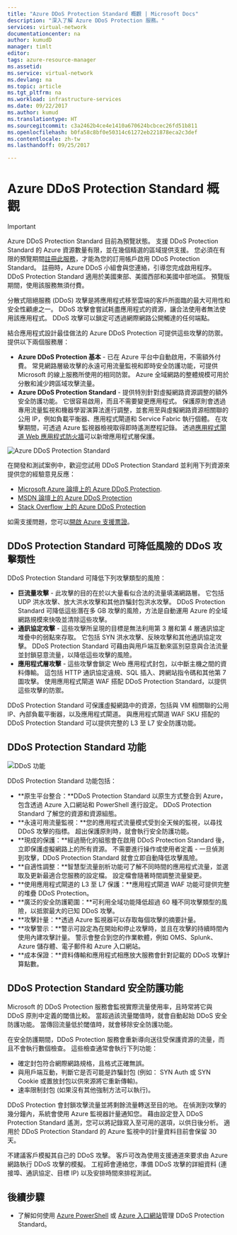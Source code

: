 ```yaml
---
title: "Azure DDoS Protection Standard 概觀 | Microsoft Docs"
description: "深入了解 Azure DDoS Protection 服務。"
services: virtual-network
documentationcenter: na
author: kumudD
manager: timlt
editor: 
tags: azure-resource-manager
ms.assetid: 
ms.service: virtual-network
ms.devlang: na
ms.topic: article
ms.tgt_pltfrm: na
ms.workload: infrastructure-services
ms.date: 09/22/2017
ms.author: kumud
ms.translationtype: HT
ms.sourcegitcommit: c3a2462b4ce4e1410a670624bcbcec26fd51b811
ms.openlocfilehash: b0fa58c8bf0e50314c61272eb221878eca2c3def
ms.contentlocale: zh-tw
ms.lasthandoff: 09/25/2017

---
```

# <a name="azure-ddos-protection-standard-overview"></a>Azure DDoS Protection Standard 概觀

>[!IMPORTANT]
>Azure DDoS Protection Standard 目前為預覽狀態。 支援 DDoS Protection Standard 的 Azure 資源數量有限，並在幾個精選的區域提供支援。 您必須在有限的預覽期間[註冊此服務](http://aka.ms/ddosprotection)，才能為您的訂用帳戶啟用 DDoS Protection Standard。 註冊時，Azure DDoS 小組會與您連絡，引導您完成啟用程序。 DDoS Protection Standard 適用於美國東部、美國西部和美國中部地區。 預覽版期間，使用該服務無須付費。

分散式阻絕服務 (DDoS) 攻擊是將應用程式移至雲端的客戶所面臨的最大可用性和安全性顧慮之一。 DDoS 攻擊會嘗試耗盡應用程式的資源，讓合法使用者無法使用該應用程式。 DDoS 攻擊可以鎖定可透過網際網路公開觸達的任何端點。

結合應用程式設計最佳做法的 Azure DDoS Protection 可提供這些攻擊的防禦。 提供以下兩個服務層： 

- **Azure DDoS Protection 基本** - 已在 Azure 平台中自動啟用，不需額外付費。 常見網路層級攻擊的永遠可用流量監視和即時安全防護功能，可提供 Microsoft 的線上服務所使用的相同防禦。  Azure 全域網路的整體規模可用於分散和減少跨區域攻擊流量。 
- **Azure DDoS Protection Standard** - 提供特別針對虛擬網路資源調整的額外安全防護功能。 它很容易啟用，而且不需要變更應用程式。 保護原則會透過專用流量監視和機器學習演算法進行調整，並套用至與虛擬網路資源相關聯的公用 IP，例如負載平衡器、應用程式閘道和 Service Fabric 執行個體。  在攻擊期間，可透過 Azure 監視器檢視取得即時遙測歷程記錄。 透過[應用程式閘道 Web 應用程式防火牆](https://azure.microsoft.com/services/application-gateway/)可以新增應用程式層保護。 

![Azure DDoS Protection Standard](./media/ddos-protection-overview/ddos-protection-overview-fig2.png)

在開發和測試案例中，歡迎您試用 DDoS Protection Standard 並利用下列資源來提供您的經驗意見反應：
- [Microsoft Azure 論壇上的 Azure DDoS Protection](https://feedback.azure.com/forums/905032-azure-ddos-protection). 
- [MSDN 論壇上的 Azure DDoS Protection](https://social.msdn.microsoft.com/forums/azure/en-US/home?forum=azureddosprotection)
- [Stack Overflow 上的 Azure DDoS Protection](https://stackoverflow.com/tags/azure-ddos/info)

如需支援問題，您可以[開啟 Azure 支援票證](../azure-supportability/how-to-create-azure-support-request.md)。

## <a name="types-of-ddos-attacks-that-ddos-protection-standard-mitigates"></a>DDoS Protection Standard 可降低風險的 DDoS 攻擊類性

DDoS Protection Standard 可降低下列攻擊類型的風險：

- **巨流量攻擊** - 此攻擊的目的在於以大量看似合法的流量填滿網路層。 它包括 UDP 洪水攻擊、放大洪水攻擊和其他詐騙封包洪水攻擊。 DDoS Protection Standard 可降低這些潛在多 GB 攻擊的風險，方法是自動運用 Azure 的全域網路規模來快吸並清除這些攻擊。 
- **通訊協定攻擊** - 這些攻擊所呈現的目標是無法利用第 3 層和第 4 層通訊協定堆疊中的弱點來存取。 它包括 SYN 洪水攻擊、反映攻擊和其他通訊協定攻擊。 DDoS Protection Standard 可藉由與用戶端互動來區別惡意與合法流量並封鎖惡意流量，以降低這些攻擊的風險。 
- **應用程式層攻擊** - 這些攻擊會鎖定 Web 應用程式封包，以中斷主機之間的資料傳輸。 這包括 HTTP 通訊協定違規、SQL 插入、跨網站指令碼和其他第 7 圖攻擊。 使用應用程式閘道 WAF 搭配 DDoS Protection Standard，以提供這些攻擊的防禦。 

DDoS Protection Standard 可保護虛擬網路中的資源，包括與 VM 相關聯的公用 IP、內部負載平衡器，以及應用程式閘道。 與應用程式閘道 WAF SKU 搭配的 DDoS Protection Standard 可以提供完整的 L3 至 L7 安全防護功能。

## <a name="ddos-protection-standard-features"></a>DDoS Protection Standard 功能

![DDoS 功能](./media/ddos-protection-overview/ddos-overview-fig1.png)

DDoS Protection Standard 功能包括： 

- **原生平台整合：**DDoS Protection Standard 以原生方式整合到 Azure，包含透過 Azure 入口網站和 PowerShell 進行設定。 DDoS Protection Standard 了解您的資源和資源組態。
- **永遠可用流量監視：**您的應用程式流量模式受到全天候的監視，以尋找 DDoS 攻擊的指標。 超出保護原則時，就會執行安全防護功能。
- **現成的保護：**經過簡化的組態會在啟用 DDoS Protection Standard 後，立即保護虛擬網路上的所有資源。 不需要進行操作或使用者定義 - 一旦偵測到攻擊，DDoS Protection Standard 就會立即自動降低攻擊風險。
- **自適性調整：**智慧型流量剖析功能可了解不同時間的應用程式流量，並選取及更新最適合您服務的設定檔。 設定檔會隨著時間調整流量變更。
- **使用應用程式閘道的 L3 至 L7 保護：**應用程式閘道 WAF 功能可提供完整的堆疊 DDoS Protection。
- **廣泛的安全防護範圍：**可利用全域功能降低超過 60 種不同攻擊類型的風險，以抵禦最大的已知 DDoS 攻擊。 
- **攻擊計量：**透過 Azure 監視器可以存取每個攻擊的摘要計量。
- **攻擊警示：**警示可設定為在開始和停止攻擊時，並且在攻擊的持續時間內使用內建攻擊計量。 警示會整合到您的作業軟體，例如 OMS、Splunk、Azure 儲存體、電子郵件和 Azure 入口網站。
- **成本保證：**資料傳輸和應用程式相應放大服務會針對記載的 DDoS 攻擊計算點數。

## <a name="ddos-protection-standard-mitigation"></a>DDoS Protection Standard 安全防護功能

Microsoft 的 DDoS Protection 服務會監視實際流量使用率，且時常將它與 DDoS 原則中定義的閾值比較。 當超過該流量閾值時，就會自動起始 DDoS 安全防護功能。 當傳回流量低於閾值時，就會移除安全防護功能。

在安全防護期間，DDoS Protection 服務會重新導向送往受保護資源的流量，而且不會執行數個檢查。 這些檢查通常會執行下列功能：

- 確定封包符合網際網路規格，且格式正確無誤。
- 與用戶端互動，判斷它是否可能是詐騙封包 (例如： SYN Auth 或 SYN Cookie 或置放封包以供來源將它重新傳輸)。
- 速率限制封包 (如果沒有其他強制方法可以執行)。

DDoS Protection 會封鎖攻擊流量並將剩餘流量轉送至目的地。 在偵測到攻擊的幾分鐘內，系統會使用 Azure 監視器計量通知您。 藉由設定登入 DDoS Protection Standard 遙測，您可以將記錄寫入至可用的選項，以供日後分析。 適用於 DDoS Protection Standard 的 Azure 監視中的計量資料目前會保留 30 天。

不建議客戶模擬其自己的 DDoS 攻擊。 客戶可改為使用支援通道來要求由 Azure 網路執行 DDoS 攻擊的模擬。 工程師會連絡您，準備 DDoS 攻擊的詳細資料 (連接埠、通訊協定、目標 IP) 以及安排時間來排程測試。

## <a name="next-steps"></a>後續步驟

- 了解如何使用 [Azure PowerShell](ddos-protection-manage-ps.md) 或 [Azure 入口網站](ddos-protection-manage-portal.md)管理 DDoS Protection Standard。
